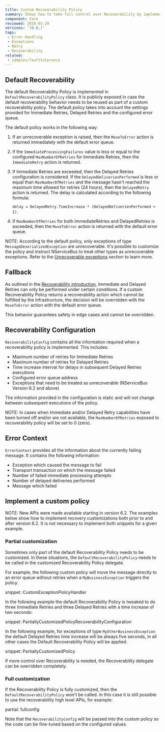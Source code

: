 ```yaml
---
title: Custom Recoverability Policy
summary: Shows how to take full control over Recoverability by implementing a Recoverability Policy
component: Core
reviewed: 2018-03-29
versions: '[6.0,)'
tags:
 - Error Handling
 - Exceptions
 - Retry
 - Recoverability
related:
 - samples/faulttolerance
---
```



## Default Recoverability

The default Recoverability Policy is implemented in `DefaultRecoverabilityPolicy` class. It is publicly exposed in case the default recoverability behavior needs to be reused as part of a custom recoverability policy. The default policy takes into account the settings provided for Immediate Retries, Delayed Retries and the configured error queue. 

The default policy works in the following way:

 1. If an unrecoverable exception is raised, then the `MoveToError` action is returned immediately with the default error queue. 
 1. If the `ImmediateProcessingFailures` value is less or equal to the configured `MaxNumberOfRetries` for Immediate Retries, then the `ImmediateRetry` action is returned.
 1. If Immediate Retries are exceeded, then the Delayed Retries configuration is considered. If the `DelayedDeliveriesPerformed` is less or equal than `MaxNumberOfRetries` and the message hasn't reached the maximum time allowed for retries (24 hours), then the `DelayedRetry` action is returned. The delay is calculated according to the following formula:

    `delay = DelayedRetry.TimeIncrease * (DelayedDeliveriesPerformed + 1)`.

 1. If `MaxNumberOfRetries` for both ImmediateRetries and DelayedRetries is exceeded, then the `MoveToError` action is returned with the default error queue.
 
NOTE: According to the default policy, only exceptions of type `MessageDeserializedException` are unrecoverable. It's possible to customize the policy and instruct NServiceBus to treat other types as unrecoverable exceptions. Refer to the [Unrecoverable exceptions](/nservicebus/recoverability/#unrecoverable-exceptions) section to learn more.


## Fallback

As outlined in the [Recoverability introduction](/nservicebus/recoverability/), Immediate and Delayed Retries can only be performed under certain conditions. If a custom Recoverability Policy returns a recoverability action which cannot be fulfilled by the infrastructure, the decision will be overridden with the `MoveToError` action with the default error queue. 

This behavior guarantees safety in edge cases and cannot be overridden.


## Recoverability Configuration

`RecoverabilityConfig` contains all the information required when a recoverability policy is implemented. This includes:

 * Maximum number of retries for Immediate Retries
 * Maximum number of retries for Delayed Retries
 * Time increase interval for delays in subsequent Delayed Retries executions
 * Configured error queue address
 * Exceptions that need to be treated as unrecoverable (NServiceBus Version 6.2 and above)

The information provided in the configuration is static and will not change between subsequent executions of the policy.

NOTE: In cases when Immediate and/or Delayed Retry capabilities have been turned off and/or are not available, the `MaxNumberOfRetries` exposed to recoverability policy will be set to 0 (zero).


## Error Context

`ErrorContext` provides all the information about the currently failing message. It contains the following information:

 * Exception which caused the message to fail
 * Transport transaction on which the message failed
 * Number of failed immediate processing attempts
 * Number of delayed deliveries performed
 * Message which failed


## Implement a custom policy

NOTE: New APIs were made available starting in version 6.2. The examples below show how to implement recovery customizations both prior to and after version 6.2. It is not necessary to implement both snippets for a given example.


### Partial customization

Sometimes only part of the default Recoverability Policy needs to be customized. In these situations, the `DefaultRecoverabilityPolicy` needs to be called in the customized Recoverability Policy delegate. 

For example, the following custom policy will move the message directly to an error queue without retries when a `MyBusinessException` triggers the policy:

snippet: CustomExceptionPolicyHandler

In the following example the default Recoverability Policy is tweaked to do three Immediate Retries and three Delayed Retries with a time increase of two seconds:

snippet: PartiallyCustomizedPolicyRecoverabilityConfiguration

In the following example, for exceptions of type `MyOtherBusinessException` the default Delayed Retries time increase will be always five seconds, in all other cases the Default Recoverability Policy will be applied:

snippet: PartiallyCustomizedPolicy

If more control over Recoverability is needed, the Recoverability delegate can be overridden completely.


### Full customization

If the Recoverability Policy is fully customized, then the `DefaultRecoverabilityPolicy` won't be called. In this case it is still possible to use the recoverability high level APIs, for example:

partial: fullconfig

Note that the `RecoverabilityConfig` will be passed into the custom policy so the code can be fine-tuned based on the configured values. 